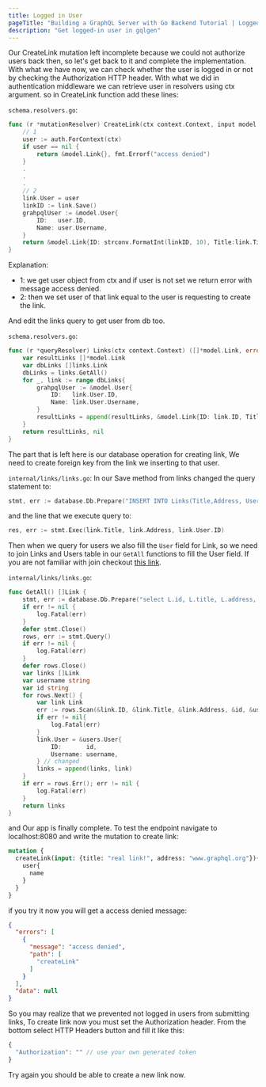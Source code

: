 ```yaml
---
title: Logged in User
pageTitle: "Building a GraphQL Server with Go Backend Tutorial | Logged in User"
description: "Get logged-in user in gqlgen"
---
```


Our CreateLink mutation left incomplete because we could not authorize users back then, so let's get back to it and complete the implementation. With what we have now, we can check whether the user is logged in or not by checking the Authorization HTTP header.
With what we did in authentication middleware we can retrieve user in resolvers using ctx argument. so in CreateLink function add these lines:

<Instruction>

`schema.resolvers.go`:
```go
func (r *mutationResolver) CreateLink(ctx context.Context, input model.NewLink) (*model.Link, error) {
	// 1
	user := auth.ForContext(ctx)
	if user == nil {
		return &model.Link{}, fmt.Errorf("access denied")
	}
	.
	.
	.
	// 2
	link.User = user
	linkID := link.Save()
	grahpqlUser := &model.User{
		ID:   user.ID,
		Name: user.Username,
	}
	return &model.Link{ID: strconv.FormatInt(linkID, 10), Title:link.Title, Address:link.Address, User:grahpqlUser}, nil
}
```

</Instruction>

Explanation:
* 1: we get user object from ctx and if user is not set we return error with message access denied.
* 2: then we set user of that link equal to the user is requesting to create the link.

And edit the links query to get user from db too.

<Instruction>

`schema.resolvers.go`:
```go
func (r *queryResolver) Links(ctx context.Context) ([]*model.Link, error) {
	var resultLinks []*model.Link
	var dbLinks []links.Link
	dbLinks = links.GetAll()
	for _, link := range dbLinks{
		grahpqlUser := &model.User{
			ID:   link.User.ID,
			Name: link.User.Username,
		}
		resultLinks = append(resultLinks, &model.Link{ID: link.ID, Title: link.Title, Address: link.Address, User: grahpqlUser})
	}
	return resultLinks, nil
}
```

</Instruction>

The part that is left here is our database operation for creating link, We need to create foreign key from the link we inserting to that user.

<Instruction>

`internal/links/links.go`:
In our Save method from links changed the query statement to:
```go
stmt, err := database.Db.Prepare("INSERT INTO Links(Title,Address, UserID) VALUES(?,?, ?)")
```
and the line that we execute query to:
```go
res, err := stmt.Exec(link.Title, link.Address, link.User.ID)
```

</Instruction>

Then when we query for users we also fill the `User` field for Link, so we need to join Links and Users table in our `GetAll` functions to fill the User field.
If you are not familiar with join checkout [this link](https://www.w3schools.com/sql/sql_join_inner.asp).

<Instruction>

`internal/links/links.go`:
```go
func GetAll() []Link {
	stmt, err := database.Db.Prepare("select L.id, L.title, L.address, L.UserID, U.Username from Links L inner join Users U on L.UserID = U.ID") // changed
	if err != nil {
		log.Fatal(err)
	}
	defer stmt.Close()
	rows, err := stmt.Query()
	if err != nil {
		log.Fatal(err)
	}
	defer rows.Close()
	var links []Link
	var username string
	var id string
	for rows.Next() {
		var link Link
		err := rows.Scan(&link.ID, &link.Title, &link.Address, &id, &username) // changed
		if err != nil{
			log.Fatal(err)
		}
		link.User = &users.User{
			ID:       id,
			Username: username,
		} // changed
		links = append(links, link)
	}
	if err = rows.Err(); err != nil {
		log.Fatal(err)
	}
	return links
}
```

</Instruction>

and Our app is finally complete.
To test the endpoint navigate to localhost:8080 and write the mutation to create link:
```graphql
mutation {
  createLink(input: {title: "real link!", address: "www.graphql.org"}){
    user{
      name
    }
  }
}
```
if you try it now you will get a access denied message:
```json
{
  "errors": [
    {
      "message": "access denied",
      "path": [
        "createLink"
      ]
    }
  ],
  "data": null
}
```
So you may realize that we prevented not logged in users from submitting links, To create link now you must set the Authorization header. From the bottom select HTTP Headers button and fill it like this:
```js
{
  "Authorization": "" // use your own generated token
}
```
Try again you should be able to create a new link now.